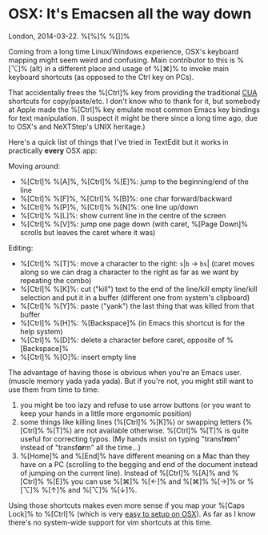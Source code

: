 # OSX: It's Emacsen all the way down

London, 2014-03-22. %[%]% %[]]%

Coming from a long time Linux/Windows experience, OSX's keyboard
mapping might seem weird and confusing. Main contributor to this is
%[⌥]% (alt) in a different place and usage of
%[⌘]% to invoke main keyboard shortcuts (as
opposed to the Ctrl key on PCs).

That accidentally frees the %[Ctrl]% key from
providing the traditional
[CUA](http://en.wikipedia.org/wiki/IBM_Common_User_Access) shortcuts
for copy/paste/etc. I don't know who to thank for it, but somebody at
Apple made the %[Ctrl]% key emulate most common
Emacs key bindings for text manipulation. (I suspect it might be there
since a long time ago, due to OSX's and NeXTStep's UNIX heritage.)

Here's a quick list of things that I've tried in TextEdit but it works
in practically **every** OSX app:

Moving around:

- %[Ctrl]% %[A]%, %[Ctrl]% %[E]%: jump to the beginning/end of the line
- %[Ctrl]% %[F]%, %[Ctrl]% %[B]%: one char forward/backward
- %[Ctrl]% %[P]%, %[Ctrl]% %[N]%: one line up/down
- %[Ctrl]% %[L]%: show current line in the centre of the screen
- %[Ctrl]% %[V]%: jump one page down (with caret, %[Page Down]% scrolls but leaves the caret where it was)

Editing:

- %[Ctrl]% %[T]%: move a character to the right: `s`|`b` → `bs`| (caret moves along so we can drag a character to the right as far as we want by repeating the combo)
- %[Ctrl]% %[K]%: cut ("kill") text to the end of the line/kill empty line/kill selection and put it in a buffer (different one from system's clipboard)
- %[Ctrl]% %[Y]%: paste ("yank") the last thing that was killed from that buffer
- %[Ctrl]% %[H]%: %[Backspace]% (in Emacs this shortcut is for the help system)
- %[Ctrl]% %[D]%: delete a character before caret, opposite of %[Backspace]%
- %[Ctrl]% %[O]%: insert empty line

The advantage of having those is obvious when you're an Emacs
user. (muscle memory yada yada yada). But if you're not, you might still
want to use them from time to time:

1. you might be too lazy and refuse to use arrow buttons (or you want to keep your hands in a little more ergonomic position)
2. some things like killing lines (%[Ctrl]% %[K]%) or swapping letters (%[Ctrl]% %[T]%) are not available otherwise. %[Ctrl]% %[T]% is quite useful for correcting typos. (My hands insist on typing "transf**ro**m" instead of "transf**or**m" all the time…)
3. %[Home]% and %[End]% have different meaning on a Mac than they have on a PC (scrolling to the begging and end of the document instead of jumping on the current line). Instead of %[Ctrl]% %[A]% and %[Ctrl]% %[E]% you can use %[⌘]% %[←]% and %[⌘]% %[→]% or %[⌥]% %[↑]% and %[⌥]% %[↓]%.

Using those shortcuts makes even more sense if you map your %[Caps Lock]% to %[Ctrl]% (which
is very [easy to setup on
OSX](http://stackoverflow.com/questions/15435253/how-to-remap-the-caps-lock-key-to-control-in-os-x-10-8)). As
far as I know there's no system-wide support for vim shortcuts at this
time.